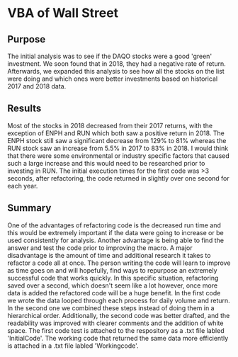 # VBA of Wall Street

## Purpose

The initial analysis was to see if the DAQO stocks were a good 'green' investment. We soon found that in 2018, they had a negative rate of return. Afterwards, we expanded this analysis to see how all the stocks on the list were doing and which ones were better investments based on historical 2017 and 2018 data. 
## Results
Most of the stocks in 2018 decreased from their 2017 returns, with the exception of ENPH and RUN which both saw a positive return in 2018. The ENPH stock still saw a significant decrease from 129% to 81% whereas the RUN stock saw an increase from 5.5% in 2017 to 83% in 2018. I would think that there were some environmental or industry specific factors that caused such a large increase and this would need to be researched prior to investing in RUN. 
The initial execution times for the first code was >3 seconds, after refactoring, the code returned in slightly over one second for each year.
## Summary
One of the advantages of refactoring code is the decreased run time and this would be extremely important if the data were going to increase or be used consistently for analysis. Another advantage is being able to find the answer and test the code prior to improving the macro. A major disadvantage is the amount of time and additional research it takes to refactor a code all at once. The person writing the code will learn to improve as time goes on and will hopefully, find ways to repurpose an extremely successful code that works quickly.
In this specific situation, refactoring saved over a second, which doesn't seem like a lot however, once more data is added the refactored code will be a huge benefit. In the first code we wrote the data looped through each process for daily volume and return. In the second one we combined these steps instead of doing them in a hierarchical order. Additionally, the second code was better drafted, and the readability was improved with clearer comments and the addition of white space. The first code test is attached to the respository as a .txt file labled 'InitialCode'. The working code that returned the same data more efficiently is attached in a .txt file labled 'Workingcode'. 
